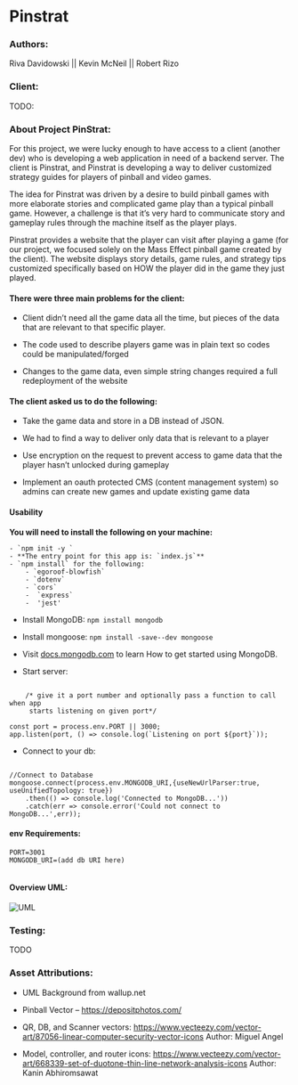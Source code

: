# Pinstrat

### Authors:

Riva Davidowski  ||   Kevin McNeil  ||   Robert Rizo

### Client:

TODO:

### About Project PinStrat:

  For this project, we were lucky enough to have access to a client (another dev) who is developing a web application in need of a backend server. The client is Pinstrat, and Pinstrat is developing a way to deliver customized strategy guides for players of pinball and video games. 

  The idea for Pinstrat was driven by a desire to build pinball games with more elaborate stories and complicated game play than a typical pinball game. However, a challenge is that it’s very hard to communicate story and gameplay rules through the machine itself as the player plays.

  Pinstrat provides a website that the player can visit after playing a game (for our project, we focused solely on the Mass Effect pinball game created by the client). The website displays story details, game rules, and strategy tips customized specifically based on HOW the player did in the game they just played. 

####  There were three main problems for the client:
 
-  Client didn’t need all the game data all the time, but pieces of the data that are relevant to that specific player.

-  The code used to describe players game was in plain text so codes could be manipulated/forged

-  Changes to the game data, even simple string changes required a full redeployment of the website

####  The client asked us to do the following:

-  Take the game data and store in a DB instead of JSON. 

-  We had to find a way to deliver only data that is relevant to a player

-  Use encryption on the request to prevent access to game data that the player hasn’t unlocked during gameplay

-  Implement an oauth protected CMS (content management system) so admins can create new games and update existing game data

#### Usability

**You will need to install the following on your machine:**

    - `npm init -y `
    - **The entry point for this app is: `index.js`**
    - `npm install` for the following:
        - `egoroof-blowfish`
        - `dotenv`
        - `cors`
        -  `express`
        -  'jest'
- Install MongoDB: `npm install mongodb`
- Install mongoose: `npm install -save--dev mongoose`
- Visit [docs.mongodb.com](https://docs.mongodb.com/manual/tutorial/getting-started/) to learn How to get started using MongoDB.

- Start server:

```

    /* give it a port number and optionally pass a function to call when app
     starts listening on given port*/

const port = process.env.PORT || 3000;
app.listen(port, () => console.log(`Listening on port ${port}`));

```


- Connect to your db:

```

//Connect to Database
mongoose.connect(process.env.MONGODB_URI,{useNewUrlParser:true, useUnifiedTopology: true})
    .then(() => console.log('Connected to MongoDB...'))
    .catch(err => console.error('Could not connect to MongoDB...',err));

```

#### env Requirements:

```
PORT=3001
MONGODB_URI=(add db URI here)


```


#### Overview UML:

![UML](https://raw.githubusercontent.com/401-Midterm/pinstrat/main/midtem%20UML%201.jpg)

### Testing:

TODO

### Asset Attributions:

- UML Background from wallup.net

- Pinball Vector – https://depositphotos.com/

- QR, DB, and  Scanner vectors: https://www.vecteezy.com/vector-art/87056-linear-computer-security-vector-icons
Author: Miguel Angel

- Model, controller, and router icons: https://www.vecteezy.com/vector-art/668339-set-of-duotone-thin-line-network-analysis-icons
Author: Kanin Abhiromsawat 


